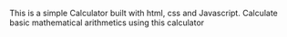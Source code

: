 This is a simple Calculator built with html, css and Javascript.
Calculate basic mathematical arithmetics using this calculator
